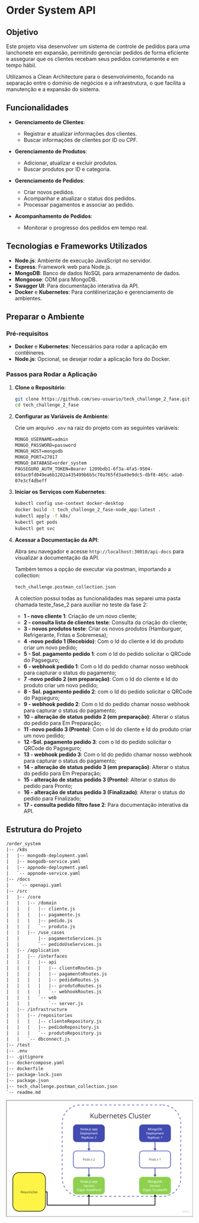 # Order System API

## Objetivo

Este projeto visa desenvolver um sistema de controle de pedidos para uma lanchonete em expansão, permitindo gerenciar pedidos de forma eficiente e assegurar que os clientes recebam seus pedidos corretamente e em tempo hábil.

Utilizamos a Clean Architecture para o desenvolvimento, focando na separação entre o domínio de negócios e a infraestrutura, o que facilita a manutenção e a expansão do sistema.

## Funcionalidades

- **Gerenciamento de Clientes**:
  - Registrar e atualizar informações dos clientes.
  - Buscar informações de clientes por ID ou CPF.

- **Gerenciamento de Produtos**:
  - Adicionar, atualizar e excluir produtos.
  - Buscar produtos por ID e categoria.

- **Gerenciamento de Pedidos**:
  - Criar novos pedidos.
  - Acompanhar e atualizar o status dos pedidos.
  - Processar pagamentos e associar ao pedido.

- **Acompanhamento de Pedidos**:
  - Monitorar o progresso dos pedidos em tempo real.

## Tecnologias e Frameworks Utilizados

- **Node.js**: Ambiente de execução JavaScript no servidor.
- **Express**: Framework web para Node.js.
- **MongoDB**: Banco de dados NoSQL para armazenamento de dados.
- **Mongoose**: ODM para MongoDB.
- **Swagger UI**: Para documentação interativa da API.
- **Docker** e **Kubernetes**: Para contêinerização e gerenciamento de ambientes.

## Preparar o Ambiente

### Pré-requisitos

- **Docker** e **Kubernetes**: Necessários para rodar a aplicação em contêineres.
- **Node.js**: Opcional, se desejar rodar a aplicação fora do Docker.

### Passos para Rodar a Aplicação

1. **Clone o Repositório**:

    ```sh
    git clone https://github.com/seu-usuario/tech_challenge_2_fase.git
    cd tech_challenge_2_fase
    ```

2. **Configurar as Variáveis de Ambiente**:

    Crie um arquivo `.env` na raiz do projeto com as seguintes variáveis:

    ```env
    MONGO_USERNAME=admin
    MONGO_PASSWORD=password
    MONGO_HOST=mongodb
    MONGO_PORT=27017
    MONGO_DATABASE=order_system
    PAGSEGURO_AUTH_TOKEN=Bearer 1209bdb1-6f3a-4fa5-9504-693ac0fd049ea6b1202a435499b6b5c70a765fd3a49e9dc5-dbf8-465c-ada0-07e3cf4dbeff
    ```

3. **Iniciar os Serviços com Kubernetes**:

    ```sh
    kubectl config use-context docker-desktop
    docker build -t tech_challenge_2_fase-node_app:latest .
    kubectl apply -f k8s/
    kubectl get pods
    kubectl get svc
    ```

4. **Acessar a Documentação da API**:

    Abra seu navegador e acesse `http://localhost:30010/api-docs` para visualizar a documentação da API.

    Também temos a opção de executar via postman, importando a collection:
    ```sh
    tech_challenge.postman_collection.json
    ```
    A colection possui todas as funcionalidades mas separei uma pasta chamada teste_fase_2 para auxiliar no teste da fase 2:

   - **1 - novo cliente 1**: Criação de um novo cliente;
   - **2 - consulta lista de clientes teste**: Consulta da criação do cliente;
   - **3 - novos produtos teste**: Criar os novos produtos (Hamburguer, Refrigerante, Fritas e Sobremesa);
   - **4 -novo pedido 1 (Recebido)**: Com o Id do cliente e Id do produto criar um novo pedido;
   - **5 - Sol. pagamento pedido 1**: com o Id do pedido solicitar o QRCode do Pagseguro;
   - **6 - webhook pedido 1**: Com o Id do pedido chamar nosso webhook para capturar o status do pagamento;
   - **7 -novo pedido 2 (em preparação)**: Com o Id do cliente e Id do produto criar um novo pedido;
   - **8 - Sol. pagamento pedido 2**: com o Id do pedido solicitar o QRCode do Pagseguro;
   - **9 - webhook pedido 2**: Com o Id do pedido chamar nosso webhook para capturar o status do pagamento;
   - **10 - alteração de status pedido 2 (em preparação)**: Alterar o status do pedido para Em Preparação;
   - **11 -novo pedido 3 (Pronto)**: Com o Id do cliente e Id do produto criar um novo pedido;
   - **12 -Sol.  pagamento pedido 3**: com o Id do pedido solicitar o QRCode do Pagseguro;
   - **13 - webhook pedido 3**: Com o Id do pedido chamar nosso webhook para capturar o status do pagamento;
   - **14 - alteração de status pedido 3 (em preparação)**: Alterar o status do pedido para Em Preparação;
   - **15 - alteração de status pedido 3 (Pronto)**: Alterar o status do pedido para Pronto;
   - **16 - alteração de status pedido 3 (Finalizado)**: Alterar o status do pedido para Finalizado;
   - **17 - consulta pedido filtro fase 2**: Para documentação interativa da API.

## Estrutura do Projeto

```plaintext
/order_system
|-- /k8s
|   |-- mongodb-deployment.yaml
|   |-- mongodb-service.yaml
|   |-- appnode-deployment.yaml
|   `-- appnode-service.yaml
|-- /docs
|    `-- openapi.yaml
|-- /src
|   |-- /core
|   |   |-- /domain
|   |   |   |-- cliente.js
|   |   |   |-- pagamento.js
|   |   |   |-- pedido.js
|   |   |   `-- produto.js
|   |   |-- /use_cases
|   |       |-- pagamentoServices.js
|   |       `-- pedidoUseServices.js    
|   |-- /application
|   |   |-- /interfaces
|   |   |   |-- api
|   |   |   |   |-- clienteRoutes.js
|   |   |   |   |-- pagamentoRoutes.js
|   |   |   |   |-- pedidoRoutes.js
|   |   |   |   |-- produtoRoutes.js
|   |   |   |   `-- webhookRoutes.js
|   |   |   `-- web
|   |   |       `-- server.js
|   |-- /infrastructure
|   |   |-- /repositories
|   |   |   |-- clienteRepository.js
|   |   |   |-- pedidoRepository.js
|   |   |   `-- produtoRepository.js
|   |   `-- dbconnect.js
|-- /test
|-- .env
|-- .gitignore
|-- dockercompose.yaml
|-- dockerfile
|-- package-lock.json
|-- package.json
|-- tech_challenge.postman_collection.json
`-- readme.md
```
<img align="center" src="https://github.com/CarlosLopes88/tech_challenge_2_fase/blob/6207ae908916d6c4b9ee729fb48f3eb453e159d6/arquitetura_k8s.png">
